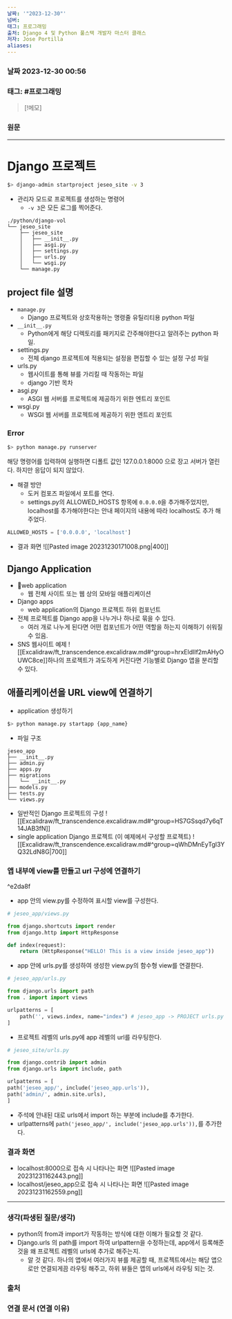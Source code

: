 ```yaml
---
날짜: '"2023-12-30"'
넘버: 
태그: 프로그래밍
출처: Django 4 및 Python 풀스택 개발자 마스터 클래스
저자: Jose Portilla
aliases:
---
```

### 날짜  2023-12-30 00:56

### 태그: #프로그래밍 

>[!메모]
>

### 원문
---
# Django 프로젝트
```bash
$> django-admin startproject jeseo_site -v 3
```
- 관리자 모드로 프로젝트를 생성하는 명령어
	- `-v 3`은 모든 로그를 찍어준다.
```tree
./python/django-vol
└── jeseo_site
    ├── jeseo_site
    │   ├── __init__.py
    │   ├── asgi.py
    │   ├── settings.py
    │   ├── urls.py
    │   └── wsgi.py
    └── manage.py
```
## project file 설명
- `manage.py`
	- Django 프로젝트와 상호작용하는 명령줄 유틸리티용 python 파일
- `__init__.py`
	- Python에게 해당 디렉토리를 패키지로 간주해야한다고 알려주는 python 파일.
- settings.py
	- 전체 django 프로젝트에 적용되는 설정을 편집할 수 있는 설정 구성 파일
- urls.py
	- 웹사이트를 통해 뷰를 가리킬 때 작동하는 파일 
	- django 기반 목차
- asgi.py
	- ASGI 웹 서버를 프로젝트에 제공하기 위한 엔트리 포인트
 - wsgi.py
	 - WSGI 웹 서버를 프로젝트에 제공하기 위한 엔트리 포인트
### Error
```bash
$> python manage.py runserver
```
해당 명령어를 입력하여 실행하면 디폴트 값인 127.0.0.1:8000 으로 장고 서버가 열린다.
하지만 응답이 되지 않았다.
- 해결 방안
	- 도커 컴포즈 파일에서 포트를 연다.
	- settings.py의 ALLOWED_HOSTS 항목에 `0.0.0.0`을 추가해주었지만, localhost를 추가해야한다는 안내 페이지의 내용에 따라 localhost도 추가 해주었다.
```python
ALLOWED_HOSTS = ['0.0.0.0', 'localhost']
```
- 결과 화면
	![[Pasted image 20231230171008.png|400]]
## Django Application
- web application
	- 웹 전체 사이트 또는 웹 상의 모바일 애플리케이션
- Django apps
	- web application의 Django 프로젝트 하위 컴포넌트
- 전체 프로젝트를 Django app을 나누거나 하나로 묶을 수 있다.
	- 여러 개로 나누게 된다면 어떤 컴포넌트가 어떤 역할을 하는지 이해하기 쉬워질 수  있음.
- SNS 웹사이트 예제
	![[Excalidraw/ft_transcendence.excalidraw.md#^group=hrxEldlIf2mAHyOUWC8ce]]하나의 프로젝트가 과도하게 커진다면 기능별로 Django 앱을 분리할 수 있다.
## 애플리케이션을 URL view에 연결하기
- application 생성하기
```bash
$> python manage.py startapp {app_name}
```
- 파일 구조
```tree
jeseo_app
├── __init__.py
├── admin.py
├── apps.py
├── migrations
│   └── __init__.py
├── models.py
├── tests.py
└── views.py
```
- 일반적인 Django 프로젝트의 구성
![[Excalidraw/ft_transcendence.excalidraw.md#^group=HS7GSsqd7y6qT14JAB3fN]]
- single application Django 프로젝트 (이 예제에서 구성할 프로젝트)
![[Excalidraw/ft_transcendence.excalidraw.md#^group=qWhDMnEyTgI3YQ32LdN8G|700]]
### 앱 내부에 view를 만들고 url 구성에 연결하기 

^e2da8f

- app 안의 view.py를 수정하여 표시할 view를 구성한다.
```python
# jeseo_app/views.py

from django.shortcuts import render
from django.http import HttpResponse

def index(request):
	return (HttpResponse("HELLO! This is a view inside jeseo_app"))
```
- app 안에 urls.py를 생성하여 생성한 view.py의 함수형 view를 연결한다.
```python
# jeseo_app/urls.py

from django.urls import path
from . import import views

urlpatterns = [
	path('', views.index, name="index") # jeseo_app -> PROJECT urls.py
]
```
- 프로젝트 레벨의 urls.py에 app 레벨의 url를 라우팅한다.
```python
# jeseo_site/urls.py

from django.contrib import admin
from django.urls import include, path

urlpatterns = [
path('jeseo_app/', include('jeseo_app.urls')),
path('admin/', admin.site.urls),
]
```
- 주석에 안내된 대로 urls에서 import 하는 부분에 include를 추가한다.
- urlpatterns에 `path('jeseo_app/', include('jeseo_app.urls')),`를 추가한다.
### 결과 화면
- localhost:8000으로 접속 시 나타나는 화면
![[Pasted image 20231231162443.png]]
- localhost/jeseo_app으로 접속 시 나타나는 화면
![[Pasted image 20231231162559.png]]

---
### 생각(파생된 질문/생각)
- python의 from과 import가 작동하는 방식에 대한 이해가 필요할 것 같다.
- Django.urls 의 path를 import 하여 urlpattern을 수정하는데, app에서 등록해준 것을 왜 프로젝트 레벨의 urls에 추가로 해주는지.
	- 알 것 같다. 하나의 앱에서 여러가지 뷰를 제공할 때, 프로젝트에서는 해당 앱으로만 연결되게끔 라우팅 해주고, 하위 뷰들은 앱의 urls에서 라우팅 되는 것.
### 출처

### 연결 문서 (연결 이유)
